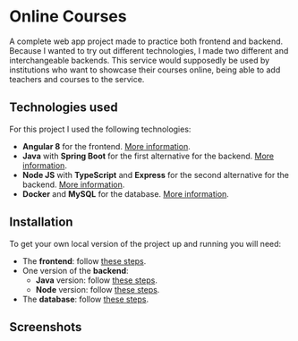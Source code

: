 # Online Courses

A complete web app project made to practice both frontend and backend. Because I wanted to try out different technologies, I made two different and interchangeable backends. This service would supposedly be used by institutions who want to showcase their courses online, being able to add teachers and courses to the service.

## Technologies used

For this project I used the following technologies:

- **Angular 8** for the frontend. [More information](frontend/readme.md).
- **Java** with **Spring Boot** for the first alternative for the backend. [More information](backend-java/readme.md).
- **Node JS** with **TypeScript** and **Express** for the second alternative for the backend. [More information](backend-node/readme.md).
- **Docker** and **MySQL** for the database. [More information](database/readme.md).

## Installation

To get your own local version of the project up and running you will need:

- The **frontend**: follow [these steps](frontend/readme.md).
- One version of the **backend**:
  - **Java** version: follow [these steps](backend-java/readme.md).
  - **Node** version: follow [these steps](backend-node/readme.md).
- The **database**: follow [these steps](database/readme.md).

## Screenshots